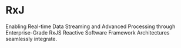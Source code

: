 # RxJ
Enabling Real-time Data Streaming and Advanced Processing through Enterprise-Grade RxJS Reactive Software Framework Architectures seamlessly integrate.
